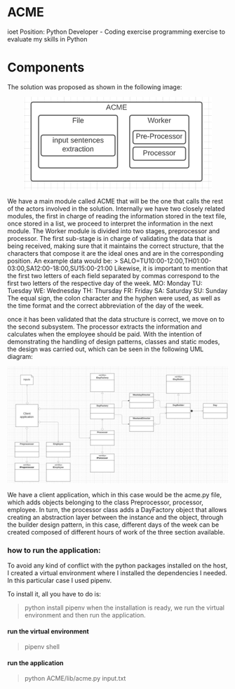 # ACME
ioet Position: Python Developer - Coding exercise
programming exercise to evaluate my skills in Python

# Components
The solution was proposed as shown in the following image:
<p align="center">
  <img src="images/Components.png">
  <br/>
</p>
We have a main module called ACME that will be the one that calls the rest of the actors involved in the solution. Internally we have two closely related modules, the first in charge of reading the information stored in the text file, once stored in a list, we proceed to interpret the information in the next module. 
The Worker module is divided into two stages, preprocessor and processor. The first sub-stage is in charge of validating the data that is being received, making sure that it maintains the correct structure, that the characters that compose it are the ideal ones and are in the corresponding position. An example data would be:
> SALO=TU10:00-12:00,TH01:00-03:00,SA12:00-18:00,SU15:00-21:00
Likewise, it is important to mention that the first two letters of each field separated by commas correspond to the first two letters of the respective day of the week.
MO: Monday
TU: Tuesday
WE: Wednesday
TH: Thursday
FR: Friday
SA: Saturday
SU: Sunday
The equal sign, the colon character and the hyphen were used, as well as the time format and the correct abbreviation of the day of the week.

once it has been validated that the data structure is correct, we move on to the second subsystem. The processor extracts the information and calculates when the employee should be paid. With the intention of demonstrating the handling of design patterns, classes and static modes, the design was carried out, which can be seen in the following UML diagram:

<p align="center">
  <img src="images/UMLClass.png">
  <br/>
</p>

We have a client application, which in this case would be the acme.py file, which adds objects belonging to the class Preprocessor, processor, employee. In turn, the processor class adds a DayFactory object that allows creating an abstraction layer between the instance and the object, through the builder design pattern, in this case, different days of the week can be created composed of different hours of work of the three section available.

### how to run the application:
To avoid any kind of conflict with the python packages installed on the host, I created a virtual environment where I installed the dependencies I needed. In this particular case I used pipenv.

To install it, all you have to do is:
> python install pipenv
when the installation is ready, we run the virtual environment and then run the application.
#### run the virtual environment
> pipenv shell
#### run the application
> python ACME/lib/acme.py input.txt
